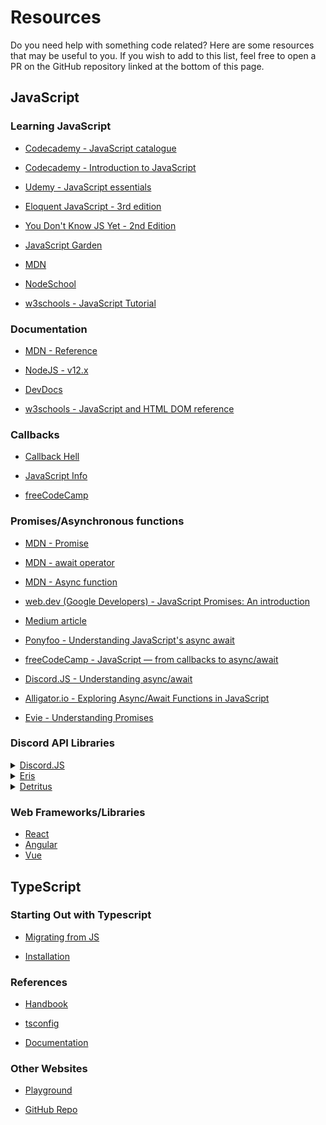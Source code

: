 # Resources
Do you need help with something code related? Here are some resources that may be useful to you. If you wish to add to this list, feel free to open a PR on the GitHub repository linked at the bottom of this page.

## JavaScript
### Learning JavaScript

  - [Codecademy - JavaScript catalogue](https://www.codecademy.com/catalog/language/javascript/)

  - [Codecademy - Introduction to JavaScript](https://www.codecademy.com/learn/introduction-to-javascript/)

  - [Udemy - JavaScript essentials](https://www.udemy.com/course/javascript-essentials/)

  - [Eloquent JavaScript - 3rd edition](https://eloquentjavascript.net/)

  - [You Don't Know JS Yet - 2nd Edition](https://github.com/getify/You-Dont-Know-JS/)

  - [JavaScript Garden](https://bonsaiden.github.io/JavaScript-Garden/)

  - [MDN](https://developer.mozilla.org/en-US/docs/Web/JavaScript/)

  - [NodeSchool](https://nodeschool.io/#workshoppers/)

  - [w3schools - JavaScript Tutorial](https://www.w3schools.com/js/)

### Documentation

  - [MDN - Reference](https://developer.mozilla.org/en-US/docs/Web/JavaScript/Reference/)

  - [NodeJS - v12.x](https://nodejs.org/dist/latest-v12.x/docs/api/)

  - [DevDocs](https://devdocs.io/javascript/)

  - [w3schools - JavaScript and HTML DOM reference](https://www.w3schools.com/jsref/)

### Callbacks

  - [Callback Hell](http://callbackhell.com/)
  
  - [JavaScript Info](https://javascript.info/callbacks/)

  - [freeCodeCamp](https://www.freecodecamp.org/news/javascript-callback-functions-what-are-callbacks-in-js-and-how-to-use-them/)

### Promises/Asynchronous functions

  - [MDN - Promise](https://developer.mozilla.org/en-US/docs/Web/JavaScript/Reference/Global_Objects/Promise/)

  - [MDN - await operator](https://developer.mozilla.org/en-US/docs/Web/JavaScript/Reference/Operators/await/)

  - [MDN - Async function](https://developer.mozilla.org/en-US/docs/Web/JavaScript/Reference/Statements/async_function/)

  - [web.dev (Google Developers) - JavaScript Promises: An introduction](https://web.dev/promises/)

  - [Medium article](https://medium.com/javascript-scene/master-the-javascript-interview-what-is-a-promise-27fc71e77261/)

  - [Ponyfoo - Understanding JavaScript's async await](https://ponyfoo.com/articles/understanding-javascript-async-await/)

  - [freeCodeCamp - JavaScript — from callbacks to async/await](https://medium.freecodecamp.org/javascript-from-callbacks-to-async-await-1cc090ddad99/)

  - [Discord.JS - Understanding async/await](https://discordjs.guide/additional-info/async-await/)

  - [Alligator.io - Exploring Async/Await Functions in JavaScript](https://alligator.io/js/async-functions/)

  - [Evie - Understanding Promises](https://js.evie.dev/promises/)

### Discord API Libraries
<details>
  <summary><a href="https://www.npmjs.com/package/discord.js">Discord.JS</a></summary>
    
  - [Docs](https://discord.js.org/#/docs/main/stable/general/welcome/)
  - [Guide](https://discordjs.guide/)

</details>
<details>
  <summary><a href="https://www.npmjs.com/package/eris">Eris</a></summary>

  - [Docs](https://abal.moe/Eris/docs/)

</details>
<details>
  <summary><a href="https://www.npmjs.com/package/detritus-client">Detritus</a></summary>

  - [Docs](https://detritusjs.com/)

</details>

### Web Frameworks/Libraries
  
  - [React](https://reactjs.org/)
  - [Angular](https://angular.io/)
  - [Vue](https://vuejs.org/)


## TypeScript
### Starting Out with Typescript

  - [Migrating from JS](https://www.typescriptlang.org/docs/handbook/migrating-from-javascript.html)
  
  - [Installation](https://www.typescriptlang.org/download)

### References

  - [Handbook](https://www.typescriptlang.org/docs/handbook/intro.html)
  
  - [tsconfig](https://www.typescriptlang.org/tsconfig)
  
  - [Documentation](https://www.typescriptlang.org/docs)

### Other Websites

  - [Playground](https://www.typescriptlang.org/play)
  
  - [GitHub Repo](https://github.com/microsoft/TypeScript)
